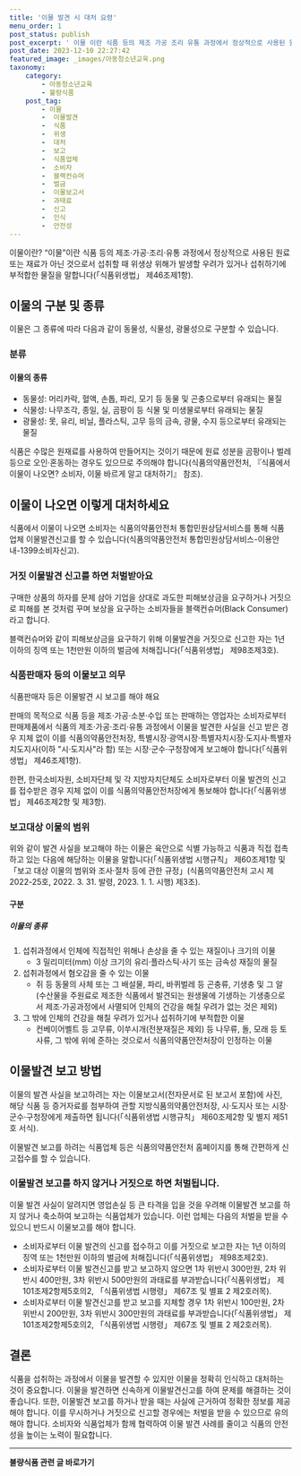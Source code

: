 ```yaml
---
title: '이물 발견 시 대처 요령'
menu_order: 1
post_status: publish
post_excerpt: ' 이물 이란 식품 등의 제조 가공 조리 유통 과정에서 정상적으로 사용된 원료 또는 재료가 아닌 것으로서 섭취할 때 위생상 위해가 발생할 우려가 있거나 섭취하기에 부적합한 물질을 말합니다  식품위생법  제46조제1항 .'
post_date: 2023-12-10 22:27:42
featured_image: _images/아동청소년교육.png
taxonomy:
    category:
        - 아동청소년교육
        - 불량식품
    post_tag:
        - 이물
        -  이물발견
        -  식품
        -  위생
        -  대처
        -  보고
        -  식품업체
        -  소비자
        -  블랙컨슈머
        -  벌금
        -  이물보고서
        -  과태료
        -  신고
        -  인식
        -  안전성
---
```



이물이란?
“이물”이란 식품 등의 제조·가공·조리·유통 과정에서 정상적으로 사용된 원료 또는 재료가 아닌 것으로서 섭취할 때 위생상 위해가 발생할 우려가 있거나 섭취하기에 부적합한 물질을 말합니다(「식품위생법」 제46조제1항).

## 이물의 구분 및 종류

이물은 그 종류에 따라 다음과 같이 동물성, 식물성, 광물성으로 구분할 수 있습니다.

### 분류

#### 이물의 종류

- 동물성: 머리카락, 혈액, 손톱, 파리, 모기 등 동물 및 곤충으로부터 유래되는 물질
- 식물성: 나무조각, 종일, 실, 곰팡이 등 식물 및 미생물로부터 유래되는 물질
- 광물성: 못, 유리, 비닐, 플라스틱, 고무 등의 금속, 광물, 수지 등으로부터 유래되는 물질

식품은 수많은 원재료를 사용하여 만들어지는 것이기 때문에 원료 성분을 곰팡이나 벌레 등으로 오인·혼동하는 경우도 있으므로 주의해야 합니다(식품의약품안전처, 『식품에서 이물이 나오면? 소비자, 이물 바르게 알고 대처하기』 참조).

## 이물이 나오면 이렇게 대처하세요

식품에서 이물이 나오면 소비자는 식품의약품안전처 통합민원상담서비스를 통해 식품업체 이물발견신고를 할 수 있습니다(식품의약품안전처 통합민원상담서비스-이용안내-1399소비자신고).

### 거짓 이물발견 신고를 하면 처벌받아요

구매한 상품의 하자를 문제 삼아 기업을 상대로 과도한 피해보상금을 요구하거나 거짓으로 피해를 본 것처럼 꾸며 보상을 요구하는 소비자들을 블랙컨슈머(Black Consumer)라고 합니다.

블랙컨슈머와 같이 피해보상금을 요구하기 위해 이물발견을 거짓으로 신고한 자는 1년 이하의 징역 또는 1천만원 이하의 벌금에 처해집니다(「식품위생법」 제98조제3호).

### 식품판매자 등의 이물보고 의무

식품판매자 등은 이물발견 시 보고를 해야 해요

판매의 목적으로 식품 등을 제조·가공·소분·수입 또는 판매하는 영업자는 소비자로부터 판매제품에서 식품의 제조·가공·조리·유통 과정에서 이물을 발견한 사실을 신고 받은 경우 지체 없이 이를 식품의약품안전처장, 특별시장·광역시장·특별자치시장·도지사·특별자치도지사(이하 "시·도지사"라 함) 또는 시장·군수·구청장에게 보고해야 합니다(「식품위생법」 제46조제1항).

한편, 한국소비자원, 소비자단체 및 각 지방자치단체도 소비자로부터 이물 발견의 신고를 접수받은 경우 지체 없이 이를 식품의약품안전처장에게 통보해야 합니다(「식품위생법」 제46조제2항 및 제3항).

### 보고대상 이물의 범위

위와 같이 발견 사실을 보고해야 하는 이물은 육안으로 식별 가능하고 식품과 직접 접촉하고 있는 다음에 해당하는 이물을 말합니다(「식품위생법 시행규칙」 제60조제1항 및 「보고 대상 이물의 범위와 조사·절차 등에 관한 규정」(식품의약품안전처 고시 제2022-25호, 2022. 3. 31. 발령, 2023. 1. 1. 시행) 제3조).

#### 구분

##### 이물의 종류

1. 섭취과정에서 인체에 직접적인 위해나 손상을 줄 수 있는 재질이나 크기의 이물
   - 3 밀리미터(mm) 이상 크기의 유리·플라스틱·사기 또는 금속성 재질의 물질
2. 섭취과정에서 혐오감을 줄 수 있는 이물
   - 쥐 등 동물의 사체 또는 그 배설물, 파리, 바퀴벌레 등 곤충류, 기생충 및 그 알(수산물을 주원료로 제조한 식품에서 발견되는 원생물에 기생하는 기생충으로서 제조·가공과정에서 사멸되어 인체의 건강을 해칠 우려가 없는 것은 제외)
3. 그 밖에 인체의 건강을 해칠 우려가 있거나 섭취하기에 부적합한 이물
   - 컨베이어벨트 등 고무류, 이쑤시개(전분재질은 제외) 등 나무류, 돌, 모래 등 토사류, 그 밖에 위에 준하는 것으로서 식품의약품안전처장이 인정하는 이물

## 이물발견 보고 방법

이물의 발견 사실을 보고하려는 자는 이물보고서(전자문서로 된 보고서 포함)에 사진, 해당 식품 등 증거자료를 첨부하여 관할 지방식품의약품안전처장, 시·도지사 또는 시장·군수·구청장에게 제출하면 됩니다(「식품위생법 시행규칙」 제60조제2항 및 별지 제51호 서식).

이물발견 보고를 하려는 식품업체 등은 식품의약품안전처 홈페이지를 통해 간편하게 신고접수를 할 수 있습니다.

### 이물발견 보고를 하지 않거나 거짓으로 하면 처벌됩니다.

이물 발견 사실이 알려지면 영업손실 등 큰 타격을 입을 것을 우려해 이물발견 보고를 하지 않거나 축소하여 보고하는 식품업체가 있습니다. 이런 업체는 다음의 처벌을 받을 수 있으니 반드시 이물보고를 해야 합니다.

- 소비자로부터 이물 발견의 신고를 접수하고 이를 거짓으로 보고한 자는 1년 이하의 징역 또는 1천만원 이하의 벌금에 처해집니다(「식품위생법」 제98조제2호).
- 소비자로부터 이물 발견신고를 받고 보고하지 않으면 1차 위반시 300만원, 2차 위반시 400만원, 3차 위반시 500만원의 과태료를 부과받습니다(「식품위생법」 제101조제2항제5호의2, 「식품위생법 시행령」 제67조 및 별표 2 제2호러목).
- 소비자로부터 이물 발견신고를 받고 보고를 지체할 경우 1차 위반시 100만원, 2차 위반시 200만원, 3차 위반시 300만원의 과태료를 부과받습니다(「식품위생법」 제101조제2항제5호의2, 「식품위생법 시행령」 제67조 및 별표 2 제2호러목).

## 결론

식품을 섭취하는 과정에서 이물을 발견할 수 있지만 이물을 정확히 인식하고 대처하는 것이 중요합니다. 이물을 발견하면 신속하게 이물발견신고를 하여 문제를 해결하는 것이 좋습니다. 또한, 이물발견 보고를 하거나 받을 때는 사실에 근거하여 정확한 정보를 제공해야 합니다. 이를 무시하거나 거짓으로 신고할 경우에는 처벌을 받을 수 있으므로 유의해야 합니다. 소비자와 식품업체가 함께 협력하여 이물 발견 사례를 줄이고 식품의 안전성을 높이는 노력이 필요합니다.
<!-- wp:separator -->
<hr class="wp-block-separator has-alpha-channel-opacity"/>
<!-- /wp:separator -->

<!-- wp:group {"backgroundColor":"base","layout":{"type":"constrained"}} -->
<div class="wp-block-group has-base-background-color has-background"><!-- wp:paragraph {"align":"center","fontSize":"medium"} -->
<p class="has-text-align-center has-large-font-size"><strong>불량식품 관련 글 바로가기</strong></p>
<!-- /wp:paragraph -->


<!-- wp:latest-posts
{"categories":[{"id":31950,"count":19,"description":"","link":"https://uknowlaw.com/category/%eb%b6%88%eb%9f%89%ec%8b%9d%ed%92%88/","name":"불량식품","slug":"불량식품","taxonomy":"category","parent":0,"meta":[],"_links":{"self":[{"href":"https://uknowlaw.com/wp-json/wp/v2/categories/31950"}],"collection":[{"href":"https://uknowlaw.com/wp-json/wp/v2/categories"}],"about":[{"href":"https://uknowlaw.com/wp-json/wp/v2/taxonomies/category"}],"wp:post_type":[{"href":"https://uknowlaw.com/wp-json/wp/v2/posts?categories=31950"}],"curies":[{"name":"wp","href":"https://api.w.org/{rel}","templated":true}]}}],"postsToShow":100,"excerptLength":28,"postLayout":"grid","columns":2,"featuredImageAlign":"left","featuredImageSizeSlug":"large","fontSize":"small"} /--></div>
<!-- /wp:group -->